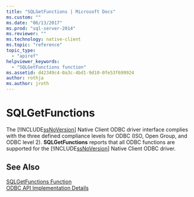```yaml
---
title: "SQLGetFunctions | Microsoft Docs"
ms.custom: ""
ms.date: "06/13/2017"
ms.prod: "sql-server-2014"
ms.reviewer: ""
ms.technology: native-client
ms.topic: "reference"
topic_type: 
  - "apiref"
helpviewer_keywords: 
  - "SQLGetFunctions function"
ms.assetid: d42349c4-0a3c-4bd1-9d10-0fe53f699924
author: rothja
ms.author: jroth
---
```

# SQLGetFunctions
  The [!INCLUDE[ssNoVersion](../../includes/ssnoversion-md.md)] Native Client ODBC driver interface complies with the three defined compliance levels for ODBC (ISO, Open Group, and ODBC level 2). **SQLGetFunctions** reports that all ODBC functions are supported for the [!INCLUDE[ssNoVersion](../../includes/ssnoversion-md.md)] Native Client ODBC driver.  
  
## See Also  
 [SQLGetFunctions Function](https://go.microsoft.com/fwlink/?LinkId=59353)   
 [ODBC API Implementation Details](odbc-api-implementation-details.md)  
  
  
